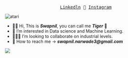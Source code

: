 <p align="center">
  <samp>
    <a href="https://www.linkedin.com/in/swapnil-narwade-6373b4193/">Linkedln</a>
    <a> 🚀 </a>
    <a href="https://www.instagram.com/1.swapnil/">Instagram</a>
  </samp> 
</p>

![atari](https://user-images.githubusercontent.com/70382532/138322189-2db8df52-9dcb-40a0-88a8-c365466bd33d.gif)


- ✋🏻 Hi, This is ___Swapnil___, you can call me ___Tiger___ 🐾
- 👀 I’m interested in Data science and Machine Learning.
- 🙋🏻‍♂️ I’m looking to collaborate on industrial levels.
- 📩 How to reach me -> ___swapnil.narwade3@gmail.com___

![](https://komarev.com/ghpvc/?username=Now-Tiger&color=ff69b4)
